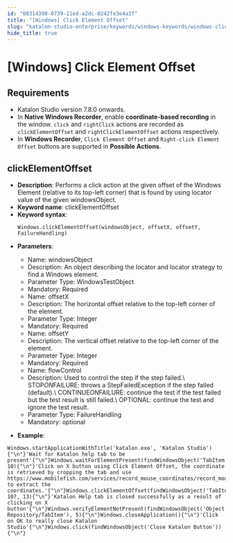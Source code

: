 ```yaml
---
id: "08314390-0739-11ed-a2dc-0242fe3e4a3f"
title: "[Windows] Click Element Offset"
slug: "katalon-studio-enterprise/keywords/windows-keywords/windows-click-element-offset"
hide_title: true
---
```


# <a id="id_0" class="anchor_top_offset"/><a id="ariaid-title1" class="anchor_top_offset"/>[Windows] Click Element Offset


## <a id="id_0__id" class="anchor_top_offset"/>Requirements

                          
<ul xmlns="http://www.w3.org/1999/xhtml" className="ul"><li className="li">Katalon Studio version 7.8.0 onwards.</li><li className="li">In <strong className="ph b">Native Windows Recorder</strong>, enable     <strong className="ph b">coordinate-based recording</strong> in the window.     <code className="ph codeph">click</code> and <code className="ph codeph">rightClick</code> actions are recorded     as <code className="ph codeph">clickElementOffset</code> and     <code className="ph codeph">rightClickElementOffset</code> actions respectively.</li><li className="li">In <strong className="ph b">Windows Recorder</strong>, <code className="ph codeph">Click Element Offset</code> and <code className="ph codeph">Right-click Element Offset</code> buttons     are supported in <strong className="ph b">Possible Actions</strong>.</li></ul> 
      

## <a id="id_0__id_1" class="anchor_top_offset"/>clickElementOffset

              
<ul xmlns="http://www.w3.org/1999/xhtml" className="ul"><li className="li">     <strong className="ph b">Description</strong>: Performs a click action at the     given offset of the Windows Element (relative to its top-left     corner) that is found by using locator value of the given     windowsObject.</li><li className="li">     <strong className="ph b">Keyword name</strong>: clickElementOffset</li><li className="li">     <strong className="ph b">Keyword syntax</strong>:     <pre className="pre codeblock"><code>Windows.clickElementOffset(windowsObject, offsetX, offsetY, FailureHandling)</code></pre>   </li><li className="li">     <p className="p">       <strong className="ph b">Parameters</strong>:</p>     <ul className="ul"><li className="li">Name: windowsObject</li><li className="li">Description: An object describing the locator and locator         strategy to find a Windows element.</li><li className="li">Parameter Type: WindowsTestObject</li><li className="li">Mandatory: Required</li><li className="li">Name: offsetX</li><li className="li">Description: The horizontal offset relative to the top-left         corner of the element.</li><li className="li">Parameter Type: Integer</li><li className="li">Mandatory: Required</li><li className="li">Name: offsetY</li><li className="li">Description: The vertical offset relative to the top-left         corner of the element.</li><li className="li">Parameter Type: Integer</li><li className="li">Mandatory: Required</li><li className="li">Name: flowControl</li><li className="li">Description: Used to control the step if the step failed.\         STOP<em className="ph i">ON</em>FAILURE: throws a StepFailedException if the step         failed (default).\ CONTINUE<em className="ph i">ON</em>FAILURE: continue the test if         the test failed but the test result is still failed.\ OPTIONAL:         continue the test and ignore the test result.</li><li className="li">Parameter Type: FailureHandling</li><li className="li">Mandatory: optional</li></ul>   </li><li className="li">     <p className="p">       <strong className="ph b">Example</strong>:</p>   </li></ul> 
              
<pre xmlns="http://www.w3.org/1999/xhtml" className="pre codeblock"><code>Windows.startApplicationWithTitle('katalon.exe', 'Katalon Studio'){"\n"}'Wait for Katalon help tab to be present'{"\n"}Windows.waitForElementPresent(findWindowsObject('TabItem'), 10){"\n"}'Click on X button using Click Element Offset, the coordinate is retrieved by cropping the tab and use https://www.mobilefish.com/services/record_mouse_coordinates/record_mouse_coordinates.php to extract the coordinates.'{"\n"}Windows.clickElementOffset(findWindowsObject('TabItem'), 107, 13){"\n"}'Katalon Help tab is closed successfully as a result of clicking on X button'{"\n"}Windows.verifyElementNotPresent(findWindowsObject('Object Repository/TabItem'), 5){"\n"}Windows.closeApplication(){"\n"}'Click on OK to really close Katalon Studio'{"\n"}Windows.click(findWindowsObject('Close Katalon Button')){"\n"}</code></pre> 
            
